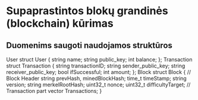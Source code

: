 # Supaprastintos blokų grandinės (blockchain) kūrimas
## Duomenims saugoti naudojamos struktūros
User
  struct User {
      string name;
      string public_key;
      int balance;
  };
Transaction
  struct Transaction {
      string transactionID;
      string sender_public_key;
      string receiver_public_key;
      bool ifSuccessful;
      int amount;
  };
Block
  struct Block {
  // Block Header
      string prevHash, minedBlockHash;
      time_t timeStamp;
      string version;
      string merkelRootHash;
      uint32_t nonce;
      uint32_t difficultyTarget;
  // Transaction part
      vector<Transaction> Transactions;
  }

